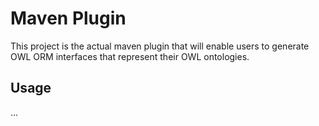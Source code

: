 # Maven Plugin
This project is the actual maven plugin that will enable users to generate OWL ORM
interfaces that represent their OWL ontologies.

## Usage
...
